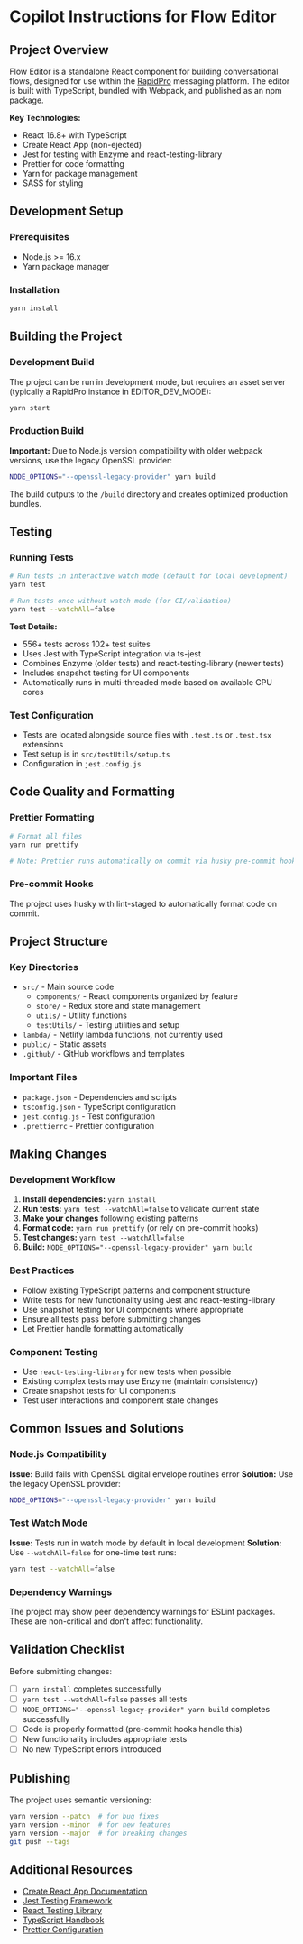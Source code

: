 # Copilot Instructions for Flow Editor

## Project Overview

Flow Editor is a standalone React component for building conversational flows, designed for use within the [RapidPro](https://github.com/rapidpro/rapidpro) messaging platform. The editor is built with TypeScript, bundled with Webpack, and published as an npm package.

**Key Technologies:**
- React 16.8+ with TypeScript
- Create React App (non-ejected)
- Jest for testing with Enzyme and react-testing-library
- Prettier for code formatting
- Yarn for package management
- SASS for styling

## Development Setup

### Prerequisites
- Node.js >= 16.x
- Yarn package manager

### Installation
```bash
yarn install
```

## Building the Project

### Development Build
The project can be run in development mode, but requires an asset server (typically a RapidPro instance in EDITOR_DEV_MODE):
```bash
yarn start
```

### Production Build
**Important:** Due to Node.js version compatibility with older webpack versions, use the legacy OpenSSL provider:
```bash
NODE_OPTIONS="--openssl-legacy-provider" yarn build
```

The build outputs to the `/build` directory and creates optimized production bundles.

## Testing

### Running Tests
```bash
# Run tests in interactive watch mode (default for local development)
yarn test

# Run tests once without watch mode (for CI/validation)
yarn test --watchAll=false
```

**Test Details:**
- 556+ tests across 102+ test suites
- Uses Jest with TypeScript integration via ts-jest
- Combines Enzyme (older tests) and react-testing-library (newer tests)
- Includes snapshot testing for UI components
- Automatically runs in multi-threaded mode based on available CPU cores

### Test Configuration
- Tests are located alongside source files with `.test.ts` or `.test.tsx` extensions
- Test setup is in `src/testUtils/setup.ts`
- Configuration in `jest.config.js`

## Code Quality and Formatting

### Prettier Formatting
```bash
# Format all files
yarn run prettify

# Note: Prettier runs automatically on commit via husky pre-commit hooks
```

### Pre-commit Hooks
The project uses husky with lint-staged to automatically format code on commit.

## Project Structure

### Key Directories
- `src/` - Main source code
  - `components/` - React components organized by feature
  - `store/` - Redux store and state management
  - `utils/` - Utility functions
  - `testUtils/` - Testing utilities and setup
- `lambda/` - Netlify lambda functions, not currently used
- `public/` - Static assets
- `.github/` - GitHub workflows and templates

### Important Files
- `package.json` - Dependencies and scripts
- `tsconfig.json` - TypeScript configuration
- `jest.config.js` - Test configuration
- `.prettierrc` - Prettier configuration

## Making Changes

### Development Workflow
1. **Install dependencies:** `yarn install`
2. **Run tests:** `yarn test --watchAll=false` to validate current state
3. **Make your changes** following existing patterns
4. **Format code:** `yarn run prettify` (or rely on pre-commit hooks)
5. **Test changes:** `yarn test --watchAll=false`
6. **Build:** `NODE_OPTIONS="--openssl-legacy-provider" yarn build`

### Best Practices
- Follow existing TypeScript patterns and component structure
- Write tests for new functionality using Jest and react-testing-library
- Use snapshot testing for UI components where appropriate
- Ensure all tests pass before submitting changes
- Let Prettier handle formatting automatically

### Component Testing
- Use `react-testing-library` for new tests when possible
- Existing complex tests may use Enzyme (maintain consistency)
- Create snapshot tests for UI components
- Test user interactions and component state changes

## Common Issues and Solutions

### Node.js Compatibility
**Issue:** Build fails with OpenSSL digital envelope routines error
**Solution:** Use the legacy OpenSSL provider:
```bash
NODE_OPTIONS="--openssl-legacy-provider" yarn build
```

### Test Watch Mode
**Issue:** Tests run in watch mode by default in local development
**Solution:** Use `--watchAll=false` for one-time test runs:
```bash
yarn test --watchAll=false
```

### Dependency Warnings
The project may show peer dependency warnings for ESLint packages. These are non-critical and don't affect functionality.

## Validation Checklist

Before submitting changes:
- [ ] `yarn install` completes successfully
- [ ] `yarn test --watchAll=false` passes all tests
- [ ] `NODE_OPTIONS="--openssl-legacy-provider" yarn build` completes successfully
- [ ] Code is properly formatted (pre-commit hooks handle this)
- [ ] New functionality includes appropriate tests
- [ ] No new TypeScript errors introduced

## Publishing

The project uses semantic versioning:
```bash
yarn version --patch  # for bug fixes
yarn version --minor  # for new features
yarn version --major  # for breaking changes
git push --tags
```

## Additional Resources

- [Create React App Documentation](https://create-react-app.dev/)
- [Jest Testing Framework](https://jestjs.io/)
- [React Testing Library](https://testing-library.com/docs/react-testing-library/intro)
- [TypeScript Handbook](https://www.typescriptlang.org/docs/)
- [Prettier Configuration](https://prettier.io/docs/en/configuration.html)

